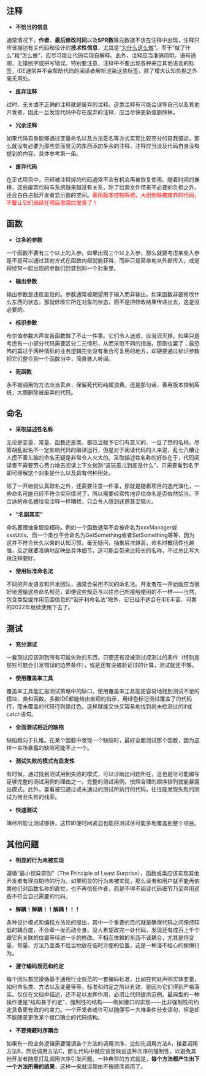 ## 注释

+ **不恰当的信息**

通常情况下，**作者**、**最后修改时间**以及**SPR数**等元数据不该在注释中出现，注释只应该描述有关代码和设计的**技术性信息**，尤其是“<u>为什么这么做</u>”。至于“做了什么”和“怎么做”，应尽可能让代码实现自解释。此外，注释应当准确简明，语句通顺，无错别字或拼写错误。特别要注意，注释中不要出现各种来自其他语言的标签，IDE通常并不会帮助代码的阅读者解析渲染这些标签，除了增大认知负担之外毫无用处。

+ **废弃注释**

过时、无关或不正确的注释就是废弃的注释。这类注释有可能会误导自己以及其他开发者，因此一旦发现代码中存在废弃的注释，应当尽快更新或删除掉。

+ **冗余注释**

如果代码自身能够通过变量命名以及方法签名等方式实现比较充分的自我描述，那么就没有必要为那些显而易见的东西添加多余的注释，注释应当谈及代码自身没有提到的内容，具体参考第一条。

+ **废弃代码**

在正式项目中，已经被注释掉的代码通常不会有机会再被恢复使用。随着时间的推移，这些废弃代码与系统越来越没有关系，除了给源文件带来不必要的负担之外，还会白白占据开发者显示器的空间。<font color=red>善用版本控制系统，大胆删除被废弃的代码，不要让它们继续在项目里腐烂发臭了！</font>

## 函数

+ **过多的参数**

一个函数不要有三个以上的入参。如果出现三个以上入参，那么就要考虑某些入参是不是可以通过其他方式在函数内部就能获得，而非只是简单地从外部传入，或是将经常一起出现的参数们封装到同一个对象里。

+ **输出参数**

输出参数是违反直觉的。参数通常被期望用于输入而非输出，如果函数非要修改什么东西的状态，那就修改它所在对象的状态，而不是把修改结果传递出去，这是没必要的。

+ **标识参数**

布尔值参数大声宣告函数做了不止一件事。它们令人迷惑，应当消灭掉。如果只是考虑有一小部分代码需要区分二元情形，从而采取不同的措施，那倒也罢了；最恐怖的莫过于两种情形的业务逻辑完全没有重合可复用的地方，却硬要通过标识参数把它们整合到一个函数当中，简直骇人听闻。

+ **死函数**

永不被调用的方法应当丢弃，保留死代码纯属浪费。还是那句话，善用版本控制系统，大胆删除被废弃的代码。

## 命名

+ **采取描述性名称**

无论是变量、常量、函数还是类，都应当赋予它们有意义的、一目了然的名称。尽管胡乱起名不一定影响代码的编译运行，但是对于阅读代码的人来说，乱七八糟让人摸不着头脑的命名无疑是非常令人火大的。采取描述性名称的好处在于，代码阅读者不需要劳心费力地去阅读上下文揣测“这玩意儿到底是什么”，只需要看到名字即可理解这个对象是什么以及具有何种用处。

除了一开始就认真取名之外，还需要注意一件事，那就是随着项目的迭代演化，一些命名可能已经不符合实际情况了，所以需要经常性地评估命名是否依然恰当。不合适的命名跟垃圾注释一样糟糕，只会令人感到迷惑甚至恼火。

+ **“名副其实”**

命名要跟抽象层级相符。例如一个函数通常不会被命名为xxxManager或xxxUtils，而一个类也不会命名为GetSomething或者SetSomething等等，因为这并不符合长久以来的认知习惯。毫无疑问，抽象层次越高，命名时概括性也越强，反之就要准确地反映出具体细节，这可能会带来比较长的名称，不过总比写大段注释要好。

+ **使用标准命名法**

不同的开发语言和开发团队，通常会采用不同的命名法。开发者在一开始就应当很好地遵循这些命名规范，即便这些规范与以往自己所接触使用的不一样——当然，包含类型或作用范围信息的“匈牙利命名法”除外，它已经不适合在IDE丰富、可靠的2022年继续使用下去了。

## 测试

+ **充分测试**

一套测试应该测到所有可能失败的东西，只要还有没被测试探测过的条件（特别是那些可能会引发错误的边界条件），或是还有没被验证过的计算，测试就还不够。

+ **使用覆盖率工具**

覆盖率工具能汇报测试策略中的缺口。使用覆盖率工具能更容易地找到测试不足的模块、类和函数。多数IDE都能给出直观的指示，用绿色标记测试覆盖了的代码行，而未覆盖的代码行则是红色。这样就能又快又容易地找到尚未检测过的if或catch语句。

+ **全面测试相近的缺陷**

缺陷趋向于扎堆。在某个函数中发现一个缺陷时，最好全面测试那个函数，因为这样一来所暴露的缺陷可能不止一个。

+ **测试失败的模式有启发性**

有时候，通过找到测试用例失败的模式，可以诊断出问题所在，这也是尽可能编写足够完整的测试用例的理由之一。完整的测试用例，按照合理的顺序排列就能暴露出模式。此外，查看被已通过或未通过的测试所执行的代码，往往能发现失败的测试为何会失败的线索。

+ **快速测试**

竭尽所能让测试够快，这样即便时间紧迫也能将测试尽可能多地覆盖到整个项目。

## 其他问题

+ **明显的行为未被实现**

遵循“最小惊异原则”（The Principle of Least Surprise），函数或类应该实现其他开发者有理由期待的行为。如果明显的行为未被实现，那么读者和用户就不能再依靠他们对函数名称的直觉，也不再信任作者，而是不得不阅读代码细节乃至弃用这些不符合自己需要的代码。

+ **解耦！解耦！！解耦！！！**

各种设计模式和编程方法论的提出，其中一个重要的目的就是确保代码之间保持较低的耦合度，不会牵一发而动全身。没人希望改完一处代码，发现还有成百上千个跟它有关联的位置等待进一步的修改。不相互依赖的东西不该耦合，尤其是将变量、常量、方法乃至类不恰当地放在临时方便的位置，这是一种漫不经心的偷懒行为。

+ **遵守编码规范和约定**

每个团队都应遵循基于通用行业规范的一套编码标准，比如在何处声明实体变量，如何命名类、方法以及变量等等。标准和约定之所以有效，是因为它们得到严格落实。仅仅在文档中描述，还不足以发挥作用，必须让代码提供范例。最典型的一种操作便是“结构甚于约定”，强制性的结构——例如接口的实现——比非强制性的约定具备更有效的约束力。一个开发者或许可以随便写一大堆条件分支语句，但是却不能随意更改某个接口确立的代码结构。

+ **不要掩蔽时序耦合**

如果有一段业务逻辑需要强调各个方法的调用次序，比如先调用方法A，接着调用方法B，然后调用方法C，那么代码中就应该反映出这种次序的强制性，以避免其他开发者随意打乱调用次序引发问题。一种典型的方式就是，**每个方法都产生出下一个方法所需的结果**，这样一来就没理由不按顺序调用了。